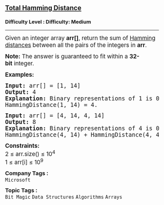 <h2><a href="https://www.geeksforgeeks.org/problems/total-hamming-distance/1">Total Hamming Distance</a></h2><h3>Difficulty Level : Difficulty: Medium</h3><hr><div class="problems_problem_content__Xm_eO"><p><span style="font-size: 14pt;">Given an integer array <strong>arr[]</strong>, return the sum of <a href="https://www.geeksforgeeks.org/hamming-distance-between-two-integers/" target="_blank" rel="noopener">Hamming distances</a> between all the pairs of the integers in <strong>arr</strong>.</span></p>
<p><strong style="font-size: 18.6667px;">Note:</strong><span style="font-size: 18.6667px;">&nbsp;The answer is guaranteed to fit within a&nbsp;</span><strong style="font-size: 18.6667px;">32-bit</strong><span style="font-size: 18.6667px;">&nbsp;integer.</span></p>
<p><span style="font-size: 14pt;"><strong>Examples:</strong></span></p>
<pre><span style="font-size: 14pt;"><span style="font-size: 14pt;"><strong>Input:&nbsp;</strong>arr[] = [1, 14]</span><br style="font-size: medium;"><span style="font-size: 14pt;"><strong>Output: </strong>4<strong><br>Explanation:&nbsp;</strong>Binary representations of 1 is 0001, 14 is 1110. The answer will be:</span><br style="font-size: medium;"><span style="font-size: 14pt;">HammingDistance(1, 14) = 4.</span></span></pre>
<pre><span style="font-size: 14pt;"><strong>Input: </strong>arr[] = [4, 14, 4, 14]</span><br><span style="font-size: 14pt;"><strong>Output: </strong>8<strong><br>Explanation: </strong>Binary representations of 4 is 0100, 14 is 1110. The answer will be:</span><br><span style="font-size: 14pt;">HammingDistance(4, 14) + HammingDistance(4, 4) +&nbsp;</span><span style="font-size: 18.6667px;">HammingDistance(4, 14) + </span><span style="font-size: 14pt;">HammingDistance(14, 4) + </span><span style="font-size: 18.6667px;">HammingDistance(14, 14) +</span><span style="font-size: 14pt;">&nbsp;</span><span style="font-size: 18.6667px;">HammingDistance(4, 14) </span><span style="font-size: 14pt;">= 2 + 0 + 2 + 2 + 0 + 2 = 8.</span></pre>
<p><span style="font-size: 14pt;"><strong>Constraints:<br></strong></span><span style="font-size: 14pt;">2 ≤ arr.size() ≤ 10<sup>4</sup><br>1 ≤ arr[i] ≤ 10<sup>9</sup></span></p></div><p><span style=font-size:18px><strong>Company Tags : </strong><br><code>Microsoft</code>&nbsp;<br><p><span style=font-size:18px><strong>Topic Tags : </strong><br><code>Bit Magic</code>&nbsp;<code>Data Structures</code>&nbsp;<code>Algorithms</code>&nbsp;<code>Arrays</code>&nbsp;